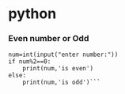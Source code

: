 # python

### Even number or Odd
```
num=int(input("enter number:"))
if num%2==0:
    print(num,'is even')
else:
    print(num,'is odd')```



























